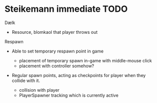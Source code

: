 # Steikemann immediate TODO
Dælk
- Resource, blomkaol that player throws out

Respawn
- Able to set temporary respawn point in game
  - placement of temporary spawn in-game with middle-mouse click
  - placement with controller somehow?

- Regular spawn points, acting as checkpoints for player when they collide with it.
  - collision with player
  - PlayerSpawner tracking which is currently active
